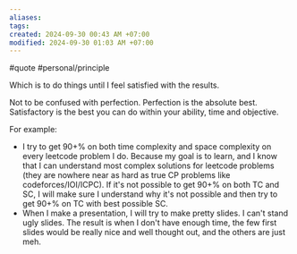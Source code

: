 ```yaml
---
aliases: 
tags: 
created: 2024-09-30 00:43 AM +07:00
modified: 2024-09-30 01:03 AM +07:00
---
```

#quote #personal/principle 

Which is to do things until I feel satisfied with the results.

Not to be confused with perfection. Perfection is the absolute best. Satisfactory is the best you can do within your ability, time and objective.

For example:
- I try to get 90+% on both time complexity and space complexity on every leetcode problem I do. Because my goal is to learn, and I know that I can understand most complex solutions for leetcode problems (they are nowhere near as hard as true CP problems like codeforces/IOI/ICPC). If it's not possible to get 90+% on both TC and SC, I will make sure I understand why it's not possible and then try to get 90+% on TC with best possible SC.
- When I make a presentation, I will try to make pretty slides. I can't stand ugly slides. The result is when I don't have enough time, the few first slides would be really nice and well thought out, and the others are just meh.
